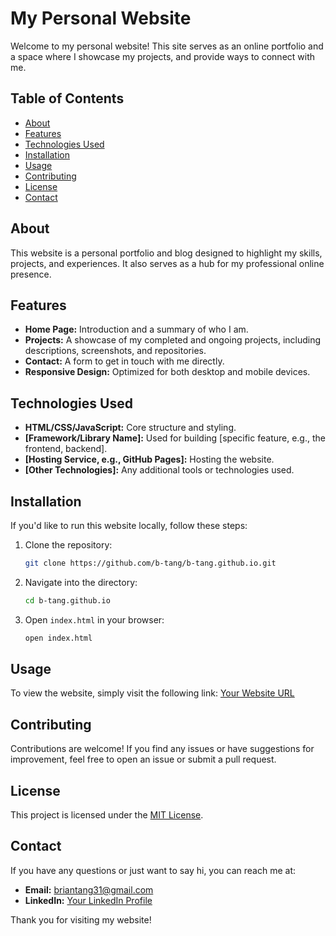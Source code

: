 # My Personal Website

Welcome to my personal website! This site serves as an online portfolio and a space where I showcase my projects, and provide ways to connect with me.

## Table of Contents

- [About](#about)
- [Features](#features)
- [Technologies Used](#technologies-used)
- [Installation](#installation)
- [Usage](#usage)
- [Contributing](#contributing)
- [License](#license)
- [Contact](#contact)

## About

This website is a personal portfolio and blog designed to highlight my skills, projects, and experiences. It also serves as a hub for my professional online presence.

## Features

- **Home Page:** Introduction and a summary of who I am.
- **Projects:** A showcase of my completed and ongoing projects, including descriptions, screenshots, and repositories.
- **Contact:** A form to get in touch with me directly.
- **Responsive Design:** Optimized for both desktop and mobile devices.

## Technologies Used

- **HTML/CSS/JavaScript:** Core structure and styling.
- **[Framework/Library Name]:** Used for building [specific feature, e.g., the frontend, backend].
- **[Hosting Service, e.g., GitHub Pages]:** Hosting the website.
- **[Other Technologies]:** Any additional tools or technologies used.

## Installation

If you'd like to run this website locally, follow these steps:

1. Clone the repository:
    ```bash
    git clone https://github.com/b-tang/b-tang.github.io.git
    ```
2. Navigate into the directory:
    ```bash
    cd b-tang.github.io
    ```
3. Open `index.html` in your browser:
    ```bash
    open index.html
    ```

## Usage

To view the website, simply visit the following link: [Your Website URL](https://b-tang.github.io/)

## Contributing

Contributions are welcome! If you find any issues or have suggestions for improvement, feel free to open an issue or submit a pull request.

## License

This project is licensed under the [MIT License](LICENSE).

## Contact

If you have any questions or just want to say hi, you can reach me at:

- **Email:** briantang31@gmail.com
- **LinkedIn:** [Your LinkedIn Profile](https://www.linkedin.com/in/briantang01/)
<!-- - **Twitter:** [@YourTwitterHandle](https://twitter.com/briantangg) -->

Thank you for visiting my website!

